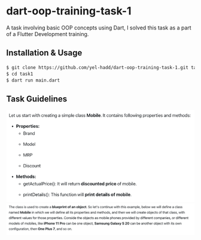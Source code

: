 # dart-oop-training-task-1
A task involving basic OOP concepts using Dart, I solved this task as a part of a Flutter Development training.

## Installation & Usage
```bash
$ git clone https://github.com/yel-hadd/dart-oop-training-task-1.git task1
$ cd task1
$ dart run main.dart
```
## Task Guidelines
![alt text](https://github.com/yel-hadd/dart-oop-training-task-1/blob/main/task1.png)
![alt text](https://github.com/yel-hadd/dart-oop-training-task-1/raw/main/task1.2.png)
